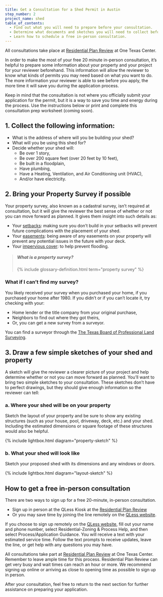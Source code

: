 ```yaml
---
title: Get a Consultation for a Shed Permit in Austin
step_number: 2
project_name: shed
table_of_contents:
  - Find out what you will need to prepare before your consultation.
  - Determine what documents and sketches you will need to collect before your consultation.
  - Learn how to schedule a free in-person consultation.
---
```



All consultations take place at [Residential Plan Review](/contact/#residential-plan-review) at One Texas Center.

In order to make the most of your free 20 minute in-person consultation, it’s helpful to prepare some information about your property and your project for your reviewer beforehand. This information will allow the reviewer to know what kinds of permits you may need based on what you want to do. The more information your reviewer is able to see before you apply, the more time it will save you during the application process.

Keep in mind that the consultation is not where you officially submit your application for the permit, but it is a way to save you time and energy during the process. Use the instructions below or print and complete this consultation prep worksheet (coming soon).

## 1. Collect the following information:

* What is the address of where will you be building your shed?
* What will you be using this shed for?
* Decide whether your shed will:
  * Be over 1 story,
  * Be over 200 square feet (over 20 feet by 10 feet),
  * Be built in a floodplain,
  * Have plumbing,
  * Have a Heating, Ventilation, and Air Conditioning unit (HVAC),
  * And/or have electricity.

## 2. Bring your Property Survey if possible

Your property survey, also known as a cadastral survey, isn’t required at consultation, but it will give the reviewer the best sense of whether or not you can move forward as planned. It gives them insight into such details as:

* Your [setbacks](/residential-toolkit/glossary/setback): making sure you don’t build in your setbacks will prevent future complications with the placement of your shed.
* Your [easements](/residential-toolkit/glossary/easement): being aware of any easements on your property will prevent any potential issues in the future with your deck.
* Your [impervious cover](/residential-toolkit/glossary/impervious-cover): to help prevent flooding.

> ##### What is a property survey?
>
> {% include glossary-definition.html term="property survey" %}

### What if I can’t find my survey?

You likely received your survey when you purchased your home, if you purchased your home after 1980. If you didn’t or if you can’t locate it, try checking with your:

* Home lender or the title company from your original purchase,
* Neighbors to find out where they got theirs,
* Or, you can get a new survey from a surveyor.

You can find a surveyor through the [The Texas Board of Professional Land Surveying](http://txls.texas.gov).

## 3. Draw a few simple sketches of your shed and property

A sketch will give the reviewer a clearer picture of your project and help determine whether or not you can move forward as planned. You’ll want to bring two simple sketches to your consultation. These sketches don’t have to perfect drawings, but they should give enough information so the reviewer can tell:

### a. Where your shed will be on your property

Sketch the layout of your property and be sure to show any existing structures (such as your house, pool, driveway, deck, etc.) and your shed. Including the estimated dimensions or square footage of these structures would also be helpful.

{% include lightbox.html diagram="property-sketch" %}

### b. What your shed will look like

Sketch your proposed shed with its dimensions and any windows or doors.

{% include lightbox.html diagram="layout-sketch" %}

## How to get a free in-person consultation

There are two ways to sign up for a free 20-minute, in-person consultation.

* Sign up in person at the QLess Kiosk at the [Residential Plan Review](/contact/#residential-plan-review)
* Or you may save time by joining the line remotely on the [QLess website](https://kiosk.qless.com/kiosk/app/home/19062?queues=63813,65072,64852,64862,66812).

If you choose to sign up remotely on the [QLess website](https://kiosk.qless.com/kiosk/app/home/19062?queues=63813,65072,64852,64862,66812), fill out your name and phone number, select Residential-Zoning & Process Help, and then select Process/Application Guidance. You will receive a text with your estimated service time. Follow the text prompts to receive updates, leave the line, or get help with any questions you may have.

All consultations take part at [Residential Plan Review](/contact/#residential-plan-review) at One Texas Center. Remember to leave ample time for this process. Residential Plan Review can get very busy and wait times can reach an hour or more. We recommend signing up online or arriving as close to opening time as possible to sign up in person.

After your consultation, feel free to return to the next section for further assistance on preparing your application.